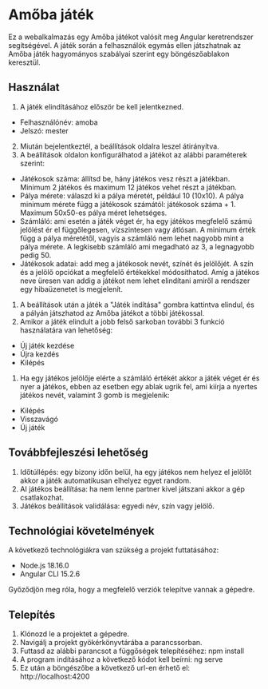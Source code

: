 # Amőba játék

Ez a webalkalmazás egy Amőba játékot valósít meg Angular keretrendszer segítségével. A játék során a felhasználók egymás ellen játszhatnak az Amőba játék hagyományos szabályai szerint egy böngészőablakon keresztül.

## Használat

1. A játék elindításához először be kell jelentkezned.
- Felhasználónév: amoba
- Jelszó: mester
2. Miután bejelentkeztél, a beállítások oldalra leszel átirányítva.
3. A beállítások oldalon konfigurálhatod a játékot az alábbi paraméterek szerint:
- Játékosok száma: állítsd be, hány játékos vesz részt a játékban. Minimum 2 játékos és maximum 12 játékos vehet részt a játékban.
- Pálya mérete: válaszd ki a pálya méretét, például 10 (10x10). A pálya minimum mérete függ a játékosok számától: játékosok száma + 1. Maximum 50x50-es pálya méret lehetséges.
- Számláló: ami esetén a játék véget ér, ha egy játékos megfelelő számú jelölést ér el függőlegesen, vízszintesen vagy átlósan. A minimum érték függ a pálya méretétől, vagyis a számláló nem lehet nagyobb mint a pálya mérete. A legkisebb számláló ami megadható az 3, a legnagyobb pedig 50.
- Játékosok adatai: add meg a játékosok nevét, színét és jelölőjét. A szín és a jelölő opciókat a megfelelő értékekkel módosíthatod. Amíg a játékos neve üresen van addig a játékot nem lehet elindítani amiről a rendszer egy hibaüzenetet is megjelenít.

1. A beállítások után a játék a "Játék indítása" gombra kattintva elindul, és a pályán játszhatod az Amőba játékot a többi játékossal.
2. Amikor a játék elindult a jobb felső sarkoban további 3 funkció használatára van lehetőség:
- Új játék kezdése
- Újra kezdés
- Kilépés
1. Ha egy játékos jelölője elérte a számláló értékét akkor a játék véget ér és nyer a játékos, ebben az esetben egy ablak ugrik fel, ami kiírja a nyertes játékos nevét, valamint 3 gomb is megjelenik:
- Kilépés
- Visszavágó
- Új játék

## Továbbfejleszési lehetőség

1. Időtúllépés: egy bizony időn belül, ha egy játékos nem helyez el jelölőt akkor a játék automatikusan elhelyez egyet random.
2. AI játékos beállítása: ha nem lenne partner kivel játszani akkor a gép csatlakozhat.
3. Játékos  beállítások validálása: egyedi név, szín vagy jelölő.

## Technológiai követelmények

A következő technológiákra van szükség a projekt futtatásához:

- Node.js 18.16.0
- Angular CLI 15.2.6

Győződjön meg róla, hogy a megfelelő verziók telepítve vannak a gépedre.

## Telepítés

1. Klónozd le a projektet a gépedre.
2. Navigálj a projekt gyökérkönyvtárába a parancssorban.
3. Futtasd az alábbi parancsot a függőségek telepítéséhez: npm install
4. A program indításához a következő kódot kell beírni: ng serve
5. Ez után a böngészőbe a következő url-en érhető el: http://localhost:4200

